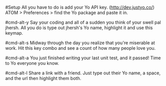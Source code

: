 #Setup
All you have to do is add your Yo API key. (http://dev.justyo.co/) ATOM > Preferences > find the Yo package and paste it in.

#cmd-alt-y
Say your coding and all of a sudden you think of your swell pal jhersh. All you do is type out jhersh's Yo name, highlight it and use this keymap.

#cmd-alt-s
Midway through the day you realize that you're miserable at work. Hit this key combo and see a count of how many people love you.

#cmd-alt-a
You just finished writing your last unit test, and it passed! Time to Yo everyone you know.

#cmd-alt-l
Share a link with a friend. Just type out their Yo name, a space, and the url then highlight them both.

